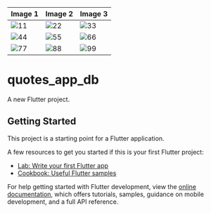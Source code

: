 | Image 1 | Image 2 | Image 3 |
|---------|---------|---------|
| ![11](https://github.com/Harshpadariya51/quotes_app_db/assets/135210889/d4fa4d95-98f6-412c-aee2-ea352cbeb959) | ![22](https://github.com/Harshpadariya51/quotes_app_db/assets/135210889/aacbed7f-1990-411e-bd5d-0f301d4b5645) | ![33](https://github.com/Harshpadariya51/quotes_app_db/assets/135210889/a35f9b04-0671-4a65-b542-c6f24735e74c) |
| ![44](https://github.com/Harshpadariya51/quotes_app_db/assets/135210889/936a9418-f762-4c51-b0f6-7c51d5854897) | ![55](https://github.com/Harshpadariya51/quotes_app_db/assets/135210889/dff26569-1e21-45d8-a7c7-d586dcc40d92) | ![66](https://github.com/Harshpadariya51/quotes_app_db/assets/135210889/978e5ffa-ee7f-407f-8cab-22542326c24c) |
| ![77](https://github.com/Harshpadariya51/quotes_app_db/assets/135210889/eab218ea-6132-4592-8c72-d6ab4d29ddb7) | ![88](https://github.com/Harshpadariya51/quotes_app_db/assets/135210889/5315f0cc-6abe-42e7-af04-efc5d805f8c6) | ![99](https://github.com/Harshpadariya51/quotes_app_db/assets/135210889/67a9a1f3-624a-405c-ad38-16f0d0054704) |


# quotes_app_db

A new Flutter project.

## Getting Started

This project is a starting point for a Flutter application.

A few resources to get you started if this is your first Flutter project:

- [Lab: Write your first Flutter app](https://docs.flutter.dev/get-started/codelab)
- [Cookbook: Useful Flutter samples](https://docs.flutter.dev/cookbook)

For help getting started with Flutter development, view the
[online documentation](https://docs.flutter.dev/), which offers tutorials,
samples, guidance on mobile development, and a full API reference.

